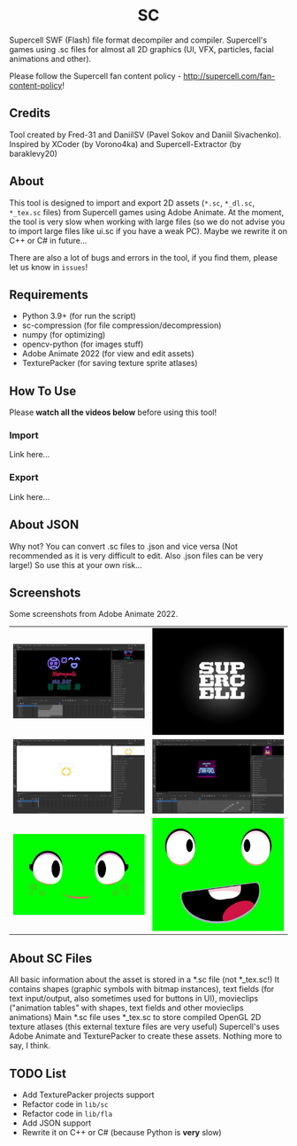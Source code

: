 <h1 align="center"> SC </h1>

Supercell SWF (Flash) file format decompiler and compiler. Supercell's games using .sc files for almost all 2D graphics (UI, VFX, particles, facial animations and other).

Please follow the Supercell fan content policy - http://supercell.com/fan-content-policy!

## Credits
Tool created by Fred-31 and DaniilSV (Pavel Sokov and Daniil Sivachenko). Inspired by XCoder (by Vorono4ka) and Supercell-Extractor (by baraklevy20)

## About

This tool is designed to import and export 2D assets (`*.sc`, `*_dl.sc`, `*_tex.sc` files) from Supercell games using Adobe Animate. At the moment, the tool is very slow when working with large files (so we do not advise you to import large files like ui.sc if you have a weak PC). Maybe we rewrite it on C++ or C# in future...

There are also a lot of bugs and errors in the tool, if you find them, please let us know in `issues`!

## Requirements
- Python 3.9+ (for run the script)
- sc-compression (for file compression/decompression)
- numpy (for optimizing)
- opencv-python (for images stuff)
- Adobe Animate 2022 (for view and edit assets)
- TexturePacker (for saving texture sprite atlases)

## How To Use

Please **watch all the videos below** before using this tool!

### Import
Link here...

### Export
Link here...

## About JSON

Why not? You can convert .sc files to .json and vice versa (Not recommended as it is very difficult to edit. Also .json files can be very large!) So use this at your own risk...

## Screenshots

Some screenshots from Adobe Animate 2022.

<table>
    <tr>
        <td><img src="assets/effects-tex_mr_bat_sign.png", title="effects.sc"></img></td>
        <td><img src="assets/screenshot_sc_intro.jpg", title="effects.sc"></img></td>
    </tr>
    <tr>
        <td><img src="assets/level-tutorial_ring.png", title="level.sc"></img></td>
        <td><img src="assets/level-tex_starr_force_display.png", title="level.sc"></img></td>
    </tr>
    <tr>
        <td><img src="assets/screenshot_bea_face.jpg", title="characters.sc"></img></td>
        <td><img src="assets/screenshot_dynamike_face.jpg", title="characters.sc"></img></td>
    </tr>
</table>

## About SC Files

All basic information about the asset is stored in a *.sc file (not *_tex.sc!) It contains shapes (graphic symbols with bitmap instances), text fields (for text input/output, also sometimes used for buttons in UI), movieclips ("animation tables" with shapes, text fields and other movieclips animations)
Main *.sc file uses *_tex.sc to store compiled OpenGL 2D texture atlases (this external texture files are very useful)
Supercell's uses Adobe Animate and TexturePacker to create these assets.
Nothing more to say, I think.

## TODO List
- Add TexturePacker projects support
- Refactor code in ```lib/sc```
- Refactor code in ```lib/fla```
- Add JSON support
- Rewrite it on C++ or C# (because Python is **very** slow)
